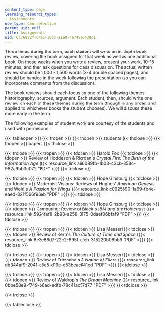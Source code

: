 ```yaml
---
content_type: page
learning_resource_types:
- Assignments
ocw_type: CourseSection
parent_uid: null
title: Assignments
uid: 6c76982f-64e5-10cc-21e0-4e749c6439d1
---
```


Three times during the term, each student will write an in-depth book review, covering the book assigned for that week as well as one additional book. On those weeks when you write a review, present your work, 10-15 minutes, and then ask questions for class discussion. The actual written review should be 1,000 - 1,500 words (3-4 double spaced pages), and should be handed in the week following the presentation (so you can incorporate comments from the discussion).

The book reviews should each focus on one of the following themes: historiography, sources, argument. Each student, then, should write one review on each of these themes during the term (though in any order, and applied to whichever books the student chooses). We will discuss these more early in the term.

The following examples of student work are courtesy of the students and used with permission.

{{< tableopen >}}
{{< tropen >}}
{{< thopen >}}
students
{{< thclose >}}
{{< thopen >}}
papers
{{< thclose >}}

{{< trclose >}}
{{< tropen >}}
{{< tdopen >}}
Harold Fox
{{< tdclose >}}
{{< tdopen >}}
Review of Hoddeson & Riordan's _Crystal Fire: The Birth of the Information Age_ ({{< resource_link a96089fb-1b03-43cb-358c-982a9bb3c072 "PDF" >}})
{{< tdclose >}}

{{< trclose >}}
{{< tropen >}}
{{< tdopen >}}
Hope Ginsburg
{{< tdclose >}}
{{< tdopen >}}
Modernist Visions: Reviews of Hughes' _American Genesis_ and Wohl's _A Passion for Wings_ ({{< resource_link c0925690-1a69-fb4e-eaed-321f566f96eb "PDF" >}})
{{< tdclose >}}

{{< trclose >}}
{{< tropen >}}
{{< tdopen >}}
Hope Ginsburg
{{< tdclose >}}
{{< tdopen >}}
Computing: Review of Black's _IBM and the Holocaust_ ({{< resource_link 5924fef8-2b98-a258-3175-0daef06bfaf9 "PDF" >}})
{{< tdclose >}}

{{< trclose >}}
{{< tropen >}}
{{< tdopen >}}
Lisa Messeri
{{< tdclose >}}
{{< tdopen >}}
Review of Kern's _The Culture of Time and Space_ ({{< resource_link 8e3e86d7-22c2-895f-efeb-315220b08bb9 "PDF" >}})
{{< tdclose >}}

{{< trclose >}}
{{< tropen >}}
{{< tdopen >}}
Lisa Messeri
{{< tdclose >}}
{{< tdopen >}}
Review of Fritzsche's _A Nation of Fliers_ ({{< resource_link db344af9-2041-e5e5-d19e-e53beac641ed "PDF" >}})
{{< tdclose >}}

{{< trclose >}}
{{< tropen >}}
{{< tdopen >}}
Lisa Messeri
{{< tdclose >}}
{{< tdopen >}}
Review of Waldrop's _The Dream Machine_ ({{< resource_link 0bbe58e9-f749-b6ad-edfb-78c41ac57d77 "PDF" >}})
{{< tdclose >}}

{{< trclose >}}

{{< tableclose >}}